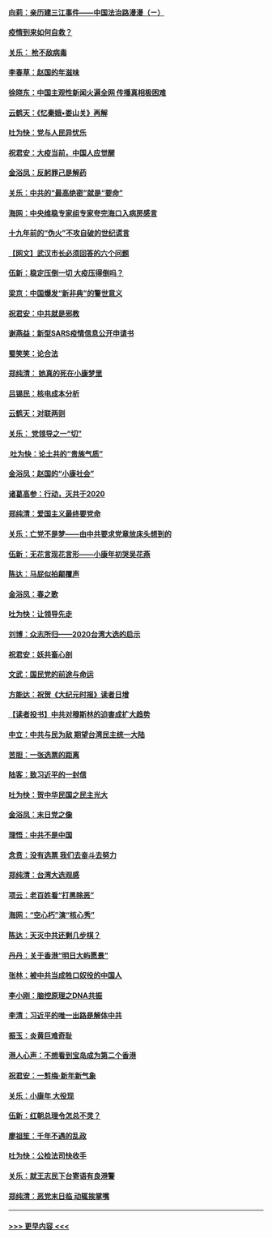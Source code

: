 #### [向莉：亲历建三江事件——中国法治路漫漫（ㄧ）](../pages/nsc993/n11827190.md?t=01282255) 
#### [疫情到来如何自救？](../pages/nsc993/n11827632.md?t=01282255) 
#### [关乐： 枪不敌病毒](../pages/nsc993/n11826746.md?t=01282255) 
#### [李春草：赵国的年滋味](../pages/nsc993/n11826321.md?t=01282255) 
#### [徐晓东：中国主观性新闻火遍全网 传播真相极困难](../pages/nsc993/n11826508.md?t=01282255) 
#### [云鹤天：《忆秦娥▪娄山关》再解](../pages/nsc993/n11824682.md?t=01282255) 
#### [吐为快：党与人民异忧乐](../pages/nsc993/n11824660.md?t=01282255) 
#### [祝君安：大疫当前，中国人应觉醒](../pages/nsc993/n11821946.md?t=01282255) 
#### [金浴凤：反躬罪己是解药](../pages/nsc993/n11820280.md?t=01282255) 
#### [关乐：中共的“最高绝密”就是“要命”](../pages/nsc993/n11816946.md?t=01282255) 
#### [海网：中央维稳专家组专家夸完海口入病房感言](../pages/nsc993/n11815138.md?t=01282255) 
#### [十九年前的“伪火”不攻自破的世纪谎言](../pages/nsc993/n11813238.md?t=01282255) 
#### [【网文】武汉市长必须回答的六个问题](../pages/nsc993/n11813848.md?t=01282255) 
#### [伍新：稳定压倒一切 大疫压得倒吗？](../pages/nsc993/n11812634.md?t=01282255) 
#### [梁京：中国爆发“新非典”的警世意义](../pages/nsc993/n11812554.md?t=01282255) 
#### [祝君安：中共就是邪教](../pages/nsc993/n11812431.md?t=01282255) 
#### [谢燕益：新型SARS疫情信息公开申请书](../pages/nsc993/n11808840.md?t=01282255) 
#### [蜀笑笑：论合法](../pages/nsc993/n11808064.md?t=01282255) 
#### [郑纯清： 她真的死在小康梦里](../pages/nsc993/n11806623.md?t=01282255) 
#### [吕锡民：核电成本分析](../pages/nsc993/n11806284.md?t=01282255) 
#### [云鹤天：对联两则](../pages/nsc993/n11805957.md?t=01282255) 
#### [关乐： 党领导之一“切”](../pages/nsc993/n11804505.md?t=01282255) 
#### [ 吐为快：论土共的“贵族气质”](../pages/nsc993/n11804490.md?t=01282255) 
#### [金浴凤：赵国的“小康社会”](../pages/nsc993/n11804452.md?t=01282255) 
#### [诸葛高参：行动，灭共于2020](../pages/nsc993/n11804120.md?t=01282255) 
#### [郑纯清：爱国主义最终要党命](../pages/nsc993/n11802197.md?t=01282255) 
#### [关乐：亡党不是梦——由中共要求党章放床头想到的](../pages/nsc993/n11802156.md?t=01282255) 
#### [伍新：无花言现花言形——小康年初哭吴花燕](../pages/nsc993/n11800044.md?t=01282255) 
#### [陈达：马屁似拍颠覆声](../pages/nsc993/n11800010.md?t=01282255) 
#### [金浴凤：春之歌](../pages/nsc993/n11797687.md?t=01282255) 
#### [吐为快：让领导先走](../pages/nsc993/n11797512.md?t=01282255) 
#### [刘博：众志所归——2020台湾大选的启示](../pages/nsc993/n11796878.md?t=01282255) 
#### [祝君安：妖共畜心剖](../pages/nsc993/n11794273.md?t=01282255) 
#### [文武：国民党的前途与命运](../pages/nsc993/n11794198.md?t=01282255) 
#### [方能达：祝贺《大纪元时报》读者日增](../pages/nsc993/n11793807.md?t=01282255) 
#### [【读者投书】中共对穆斯林的迫害成扩大趋势](../pages/nsc993/n11791371.md?t=01282255) 
#### [中立：中共与民为敌 期望台湾民主统一大陆](../pages/nsc993/n11790392.md?t=01282255) 
#### [苦胆：一张选票的距离](../pages/nsc993/n11788914.md?t=01282255) 
#### [陆客：致习近平的一封信](../pages/nsc993/n11788867.md?t=01282255) 
#### [吐为快：贺中华民国之民主光大](../pages/nsc993/n11788618.md?t=01282255) 
#### [金浴凤：末日党之像](../pages/nsc993/n11787475.md?t=01282255) 
#### [理悟：中共不是中国](../pages/nsc993/n11787463.md?t=01282255) 
#### [念贲：没有选票  我们去奋斗去努力](../pages/nsc993/n11787398.md?t=01282255) 
#### [郑纯清：台湾大选观感](../pages/nsc993/n11786210.md?t=01282255) 
#### [项云：老百姓看“打黑除恶”](../pages/nsc993/n11785398.md?t=01282255) 
#### [海网：“空心朽”演“核心秀”](../pages/nsc993/n11783874.md?t=01282255) 
#### [陈达：天灭中共还剩几步棋？](../pages/nsc993/n11783719.md?t=01282255) 
#### [丹丹：关于香港“明日大屿愿景”](../pages/nsc993/n11783273.md?t=01282255) 
#### [张林：被中共当成牲口奴役的中国人](../pages/nsc993/n11782397.md?t=01282255) 
#### [李小刚：脑控原理之DNA共振](../pages/nsc993/n11780962.md?t=01282255) 
#### [李清：习近平的唯一出路是解体中共](../pages/nsc993/n11780866.md?t=01282255) 
#### [振玉：炎黄巨难奇耻](../pages/nsc993/n11779632.md?t=01282255) 
#### [港人心声：不想看到宝岛成为第二个香港](../pages/nsc993/n11778817.md?t=01282255) 
#### [祝君安：一剪梅‧新年新气象](../pages/nsc993/n11776340.md?t=01282255) 
#### [关乐：小康年 大役现](../pages/nsc993/n11774213.md?t=01282255) 
#### [伍新：红朝总理令怎总不灵？](../pages/nsc993/n11770813.md?t=01282255) 
#### [廖祖笙：千年不遇的乱政](../pages/nsc993/n11770373.md?t=01282255) 
#### [吐为快：公检法司快收手](../pages/nsc993/n11770359.md?t=01282255) 
#### [关乐：就王志民下台寄语有良港警](../pages/nsc993/n11769903.md?t=01282255) 
#### [郑纯清：恶党末日临 动辄挨掌嘴](../pages/nsc993/n11769356.md?t=01282255) 

----
#### [ >>> 更早内容 <<< ](../indexes/nsc993-earlier.md)
